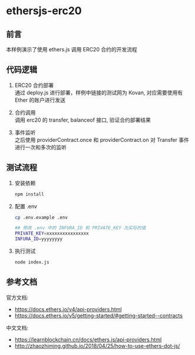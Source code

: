 # ethersjs-erc20

## 前言

本样例演示了使用 ethers.js 调用 ERC20 合约的开发流程

## 代码逻辑

1. ERC20 合约部署  
   通过 deploy.js 进行部署，样例中链接的测试网为 Kovan, 对应需要使用有 Ether 的账户进行发送

2. 合约调用  
   调用 erc20 的 transfer, balanceof 接口, 验证合约部署结果

3. 事件监听  
   之后使用 providerContract.once 和 providerContract.on 对 Transfer 事件进行一次和多次的监听

## 测试流程

1. 安装依赖

   ```sh
   npm install
   ```

2. 配置 .env

   ```sh
   cp .env.example .env

   ## 修改 .env 中的 INFURA_ID 和 PRIVATE_KEY 为实际的值
   PRIVATE_KEY=xxxxxxxxxxxxxxxx
   INFURA_ID=yyyyyyyy
   ```

3. 执行测试

   ```sh
   node index.js
   ```

## 参考文档

官方文档:

- <https://docs.ethers.io/v4/api-providers.html>
- <https://docs.ethers.io/v5/getting-started/#getting-started--contracts>

中文文档:

- <https://learnblockchain.cn/docs/ethers.js/api-providers.html>
- <http://zhaozhiming.github.io/2018/04/25/how-to-use-ethers-dot-js/>
